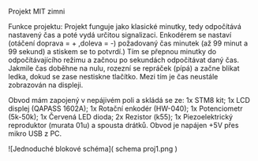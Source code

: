 Projekt MIT zimni

Funkce projektu:
Projekt funguje jako klasické minutky, tedy odpočítává nastavený čas a poté vydá určitou signalizaci.
Enkodérem se nastaví (otáčení doprava = + ,doleva = -)  požadovaný čas minutek (až 99 minut a 99 sekund) a stiskem se to potvrdí.) 
Tím se přepnou minutky do odpočítávajícího režimu a začnou po sekundách odpočítávat daný čas.
Jakmile čas doběhne na nulu, rozezní se repráček (pípá) a začne blikat ledka, dokud se zase nestiskne tlačítko.
Mezi tím je čas neustále zobrazován na displeji.

Obvod mám zapojený v nepájivém poli a skládá se ze: 
1x STM8 kit; 
1x LCD displej (QAPASS 1602A); 
1x Rotační enkodér (HW-040);
1x Potenciometr (5k-50k); 
1x Červená LED dioda; 
2x Rezistor (k55); 
1x Piezoelektrický reproduktor (murata 01u) 
a spousta drátků.
Obvod je napájen +5V přes mikro USB z PC.

![Jednoduché blokové schéma]( schema proj1.png )
